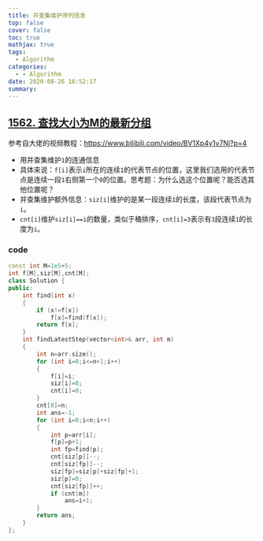 ```yaml
---
title: 并查集维护序列信息
top: false
cover: false
toc: true
mathjax: true
tags:
  - Algorithm
categories:
  - - Algorithm
date: 2020-08-26 16:52:17
summary:
---
```


## [1562. 查找大小为M的最新分组](https://leetcode-cn.com/problems/find-latest-group-of-size-m/)
参考自大佬的视频教程：https://www.bilibili.com/video/BV1Xp4y1v7Nj?p=4

+ 用并查集维护`1`的连通信息
+ 具体来说：`f[i]`表示`i`所在的连续`1`的代表节点的位置，这里我们选用的代表节点是连续一段`1`右侧第一个`0`的位置。思考题：为什么选这个位置呢？能否选其他位置呢？
+ 并查集维护额外信息：`siz[i]`维护的是某一段连续`1`的长度，该段代表节点为`i`。
+ `cnt[i]`维护`siz[i]==i`的数量，类似于桶排序，`cnt[i]=3`表示有`3`段连续`1`的长度为`i`。
### code
```cpp
const int M=1e5+5;
int f[M],siz[M],cnt[M];
class Solution {
public:
    int find(int x)
    {
        if (x!=f[x])
            f[x]=find(f[x]);
        return f[x];
    }
    int findLatestStep(vector<int>& arr, int m) 
    {
        int n=arr.size();
        for (int i=0;i<=n+1;i++)
        {
            f[i]=i;
            siz[i]=0;
            cnt[i]=0;
        }
        cnt[0]=n;
        int ans=-1;
        for (int i=0;i<n;i++)
        {
            int p=arr[i];
            f[p]=p+1;
            int fp=find(p);
            cnt[siz[p]]--;
            cnt[siz[fp]]--;
            siz[fp]=siz[p]+siz[fp]+1;
            siz[p]=0;
            cnt[siz[fp]]++;
            if (cnt[m])
                ans=i+1;
        }
        return ans;
    }
};
```